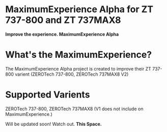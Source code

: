 # MaximumExperience Alpha for ZT 737-800 and ZT 737MAX8

**Improve the experience. MaximumExperience Alpha**

# What's the MaximumExperience?

The MaximumExperience Alpha project is created to improve their ZT 737-800 varient (ZEROTech 737-800, ZEROTech 737MAX8 V2)

# Supported Varients

ZEROTech 737-800, ZEROTech 737MAX8 (V1 does not include on MaximumExperience.)

Will be updated soon! Watch out. **This Space.**
